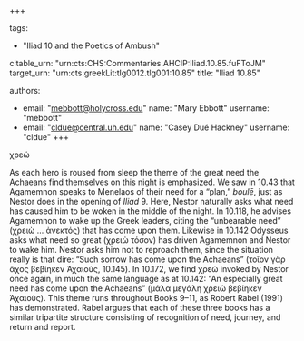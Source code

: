 +++

tags:
- "Iliad 10 and the Poetics of Ambush"

citable_urn: "urn:cts:CHS:Commentaries.AHCIP:Iliad.10.85.fuFToJM"
target_urn: "urn:cts:greekLit:tlg0012.tlg001:10.85"
title: "Iliad 10.85"

authors:
- email: "mebbott@holycross.edu"
  name: "Mary Ebbott"
  username: "mebbott"
- email: "cldue@central.uh.edu"
  name: "Casey Dué Hackney"
  username: "cldue"
+++

<p>χρεώ </p><p>As each hero is roused from sleep the theme of the great need the Achaeans find themselves on this night is emphasized. We saw in 10.43 that Agamemnon speaks to Menelaos of their need for a “plan,” <em>boulē</em>, just as Nestor does in the opening of <em>Iliad</em> 9. Here, Nestor naturally asks what need has caused him to be woken in the middle of the night. In 10.118, he advises Agamemnon to wake up the Greek leaders, citing the “unbearable need” (χρειὼ … ἀνεκτός) that has come upon them. Likewise in 10.142 Odysseus asks what need so great (χρειὼ τόσον) has driven Agamemnon and Nestor to wake him. Nestor asks him not to reproach them, since the situation really is that dire: “Such sorrow has come upon the Achaeans” (τοῖον γὰρ ἄχος βεβίηκεν Ἀχαιούς, 10.145). In 10.172, we find χρεώ invoked by Nestor once again, in much the same language as at 10.142: “An especially great need has come upon the Achaeans” (μάλα μεγάλη χρειὼ βεβίηκεν Ἀχαιούς). This theme runs throughout Books 9–11, as Robert Rabel (1991) has demonstrated. Rabel argues that each of these three books has a similar tripartite structure consisting of recognition of need, journey, and return and report.  </p>